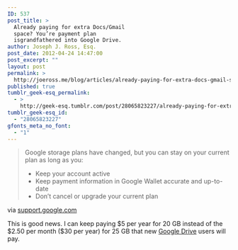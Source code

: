 ```yaml
---
ID: 537
post_title: >
  Already paying for extra Docs/Gmail
  space? You’re payment plan
  isgrandfathered into Google Drive.
author: Joseph J. Ross, Esq.
post_date: 2012-04-24 14:47:00
post_excerpt: ""
layout: post
permalink: >
  http://joeross.me/blog/articles/already-paying-for-extra-docs-gmail-space-youre/
published: true
tumblr_geek-esq_permalink:
  - >
    http://geek-esq.tumblr.com/post/28065823227/already-paying-for-extra-docs-gmail-space-youre
tumblr_geek-esq_id:
  - "28065823227"
gfonts_meta_no_font:
  - "1"
---
```

<blockquote>
  <p>Google storage plans have changed, but you can stay on your current plan as long as you:</p>
  
  <ul><li>Keep your account active </li>
  <li>Keep payment information in Google Wallet accurate and up-to-date </li>
  <li>Don&#8217;t cancel or upgrade your current plan</li>
  </ul></blockquote>

<p>via <a href="http://support.google.com/drive/bin/answer.py?hl=en&amp;answer=39567&amp;p=butter_old_storage" target="_blank">support.google.com</a></p>

<p>This is good news. I can keep paying $5 per year for 20&#160;GB instead of the $2.50 per month ($30 per year) for 25&#160;GB that new <a href="https://drive.google.com/start#home" target="_blank">Google Drive</a> users will pay.</p>
